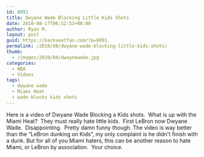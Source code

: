 ```yaml
---
id: 8091
title: Dwyane Wade Blocking Little Kids Shots
date: 2010-08-17T06:52:53+00:00
author: Ryan M.
layout: post
guid: https://backseatfan.com/?p=8091
permalink: /2010/08/dwyane-wade-blocking-little-kids-shots/
thumb:
  - /images/2010/04/dwaynewade.jpg
categories:
  - NBA
  - Videos
tags:
  - dwyane wade
  - Miami Heat
  - wade blocks kids shots
---
```


<div class="entry">
  <p>
  </p>

  <p>
    Here is a video of Dwyane Wade Blocking a Kids shots.  What is up with the Miami Heat?  They must really hate little kids.  First LeBron now Dwyane Wade.  Disappointing.  Pretty damn funny though. The video is way better than the &#8220;LeBron dunking on Kids&#8221;, my only complaint is he didn't finish with a dunk. But for all of you Miami haters, this can be another reason to hate Miami, or LeBron by association.  Your choice.
  </p>
</div>
